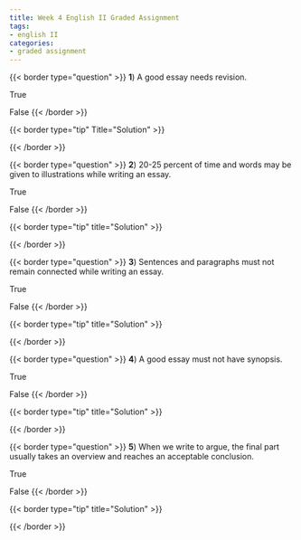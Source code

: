 ```yaml
---
title: Week 4 English II Graded Assignment
tags: 
- english II
categories:
- graded assignment
---
```


{{< border type="question" >}}
**1**) A good essay needs revision.

True

False
{{< /border >}}

{{< border type="tip" Title="Solution" >}}

{{< /border >}}

{{< border type="question" >}}
**2**) 20-25 percent of time and words may be given to illustrations while writing an essay.

True

False
{{< /border >}}

{{< border type="tip" title="Solution" >}}

{{< /border >}}

{{< border type="question" >}}
**3**) Sentences and paragraphs must not remain connected while writing an essay.

True

False
{{< /border >}}

{{< border type="tip" title="Solution" >}}

{{< /border >}}

{{< border type="question" >}}
**4**) A good essay must not have synopsis.

True

False
{{< /border >}}

{{< border type="tip" title="Solution" >}}

{{< /border >}}

{{< border type="question" >}}
**5**) When we write to argue, the final part usually takes an overview and reaches an acceptable conclusion.

True

False
{{< /border >}}

{{< border type="tip" title="Solution" >}}

{{< /border >}}